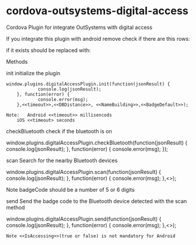 # cordova-outsystems-digital-access
Cordova Plugin for integrate OutSystems with digital access



If you integrate this plugin with android remove check if there are this rows:

  <uses-permission android:name="android.permission.BLUETOOTH"
                     android:maxSdkVersion="30" />
    <uses-permission android:name="android.permission.BLUETOOTH_ADMIN"
                     android:maxSdkVersion="30" />

if it exists should be replaced with:
  <uses-permission android:name="android.permission.BLUETOOTH"/>
    <uses-permission android:name="android.permission.BLUETOOTH_ADMIN" />



Methods

init
initialize the plugin

	window.plugins.digitalAccessPlugin.init(function(jsonResult) {
    			console.log(jsonResult);
		}, function(error) {
    			console.error(msg);
		},<<timeout>>,<<DBDistance>>, <<NameBuilding>>,<<BadgeDefault>>);
	
	Note: 	Android <<timeout>> millisencods 
		iOS <<timeout> seconds	

checkBluetooth
check if the bluetooth is on
	
window.plugins.digitalAccessPlugin.checkBluetooth(function(jsonResult) {
    console.log(jsonResult);
}, function(error) {
    console.error(msg);
});
	
	
scan
Search for the nearby Bluetooth devices
	
window.plugins.digitalAccessPlugin.scan(function(jsonResult) {
    console.log(jsonResult);
}, function(error) {
    console.error(msg);
},<<BadgeCode>>);
	
Note badgeCode should be a number of 5 or 6 digits
	
	
send
Send the badge code to the Bluetooth device detected with the scan method
	
window.plugins.digitalAccessPlugin.send(function(jsonResult) {
    console.log(jsonResult);
}, function(error) {
    console.error(msg);
},<<IsAccessing>>);

	Note <<IsAccessing>>(true or false) is not mandatory for Android
	
